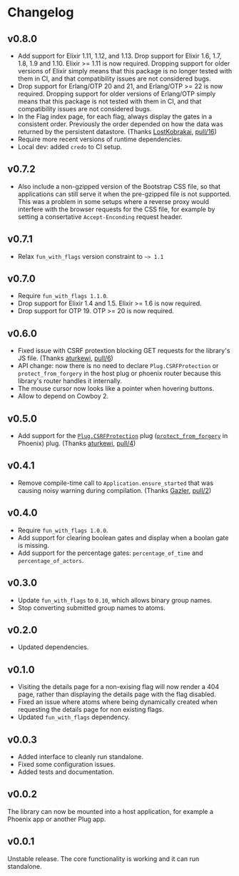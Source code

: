 # Changelog

## v0.8.0

* Add support for Elixir 1.11, 1.12, and 1.13. Drop support for Elixir 1.6, 1.7, 1.8, 1.9 and 1.10. Elixir >= 1.11 is now required. Dropping support for older versions of Elixir simply means that this package is no longer tested with them in CI, and that compatibility issues are not considered bugs.
* Drop support for Erlang/OTP 20 and 21, and Erlang/OTP >= 22 is now required. Dropping support for older versions of Erlang/OTP simply means that this package is not tested with them in CI, and that compatibility issues are not considered bugs.
* In the Flag index page, for each flag, always display the gates in a consistent order. Previously the order depended on how the data was returned by the persistent datastore. (Thanks [LostKobrakai](https://github.com/LostKobrakai), [pull/16](https://github.com/tompave/fun_with_flags_ui/pull/16))
* Require more recent versions of runtime dependencies.
* Local dev: added `credo` to CI setup.

## v0.7.2

* Also include a non-gzipped version of the Bootstrap CSS file, so that applications can still serve it when the pre-gzipped file is not supported. This was a problem in some setups where a reverse proxy would interfere with the browser requests for the CSS file, for example by setting a consertative `Accept-Enconding` request header.

## v0.7.1

* Relax `fun_with_flags` version constraint to `~> 1.1`

## v0.7.0

* Require `fun_with_flags 1.1.0`.
* Drop support for Elixir 1.4 and 1.5. Elixir >= 1.6 is now required.
* Drop support for OTP 19. OTP >= 20 is now required.

## v0.6.0

* Fixed issue with CSRF protextion blocking GET requests for the library's JS file. (Thanks [aturkewi](https://github.com/aturkewi), [pull/6](https://github.com/tompave/fun_with_flags_ui/pull/6))
* API change: now there is no need to declare `Plug.CSRFProtection` or `protect_from_forgery` in the host plug or phoenix router because this library's router handles it internally.
* The mouse cursor now looks like a pointer when hovering buttons.
* Allow to depend on Cowboy 2.

## v0.5.0

* Add support for the [`Plug.CSRFProtection`](https://hexdocs.pm/plug/1.6.2/Plug.CSRFProtection.html) plug ([`protect_from_forgery`](https://hexdocs.pm/phoenix/1.3.4/Phoenix.Controller.html#protect_from_forgery/2) in Phoenix) plug. (Thanks [aturkewi](https://github.com/aturkewi), [pull/4](https://github.com/tompave/fun_with_flags_ui/pull/4))

## v0.4.1

* Remove compile-time call to `Application.ensure_started` that was causing noisy warning during compilation. (Thanks [Gazler](https://github.com/Gazler), [pull/2](https://github.com/tompave/fun_with_flags_ui/pull/2))

## v0.4.0

* Require `fun_with_flags 1.0.0`.
* Add support for clearing boolean gates and display when a boolan gate is missing.
* Add support for the percentage gates: `percentage_of_time` and `percentage_of_actors`.

## v0.3.0

* Update `fun_with_flags` to `0.10`, which allows binary group names.
* Stop converting submitted group names to atoms.

## v0.2.0

* Updated dependencies.

## v0.1.0

* Visiting the details page for a non-exising flag will now render a 404 page, rather than displaying the details page with the flag disabled.
* Fixed an issue where atoms where being dynamically created when requesting the details page for non existing flags.
* Updated `fun_with_flags` dependency.

## v0.0.3

* Added interface to cleanly run standalone.
* Fixed some configuration issues.
* Added tests and documentation.

## v0.0.2

The library can now be mounted into a host application, for example a Phoenix app or another Plug app.

## v0.0.1

Unstable release.
The core functionality is working and it can run standalone.
